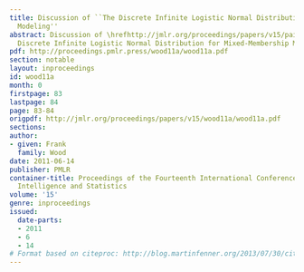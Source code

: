 ```yaml
---
title: Discussion of ``The Discrete Infinite Logistic Normal Distribution for Mixed-Membership
  Modeling''
abstract: Discussion of \hrefhttp://jmlr.org/proceedings/papers/v15/paisley11a.htmlThe
  Discrete Infinite Logistic Normal Distribution for Mixed-Membership Modeling.
pdf: http://proceedings.pmlr.press/wood11a/wood11a.pdf
section: notable
layout: inproceedings
id: wood11a
month: 0
firstpage: 83
lastpage: 84
page: 83-84
origpdf: http://jmlr.org/proceedings/papers/v15/wood11a/wood11a.pdf
sections: 
author:
- given: Frank
  family: Wood
date: 2011-06-14
publisher: PMLR
container-title: Proceedings of the Fourteenth International Conference on Artificial
  Intelligence and Statistics
volume: '15'
genre: inproceedings
issued:
  date-parts:
  - 2011
  - 6
  - 14
# Format based on citeproc: http://blog.martinfenner.org/2013/07/30/citeproc-yaml-for-bibliographies/
---
```

